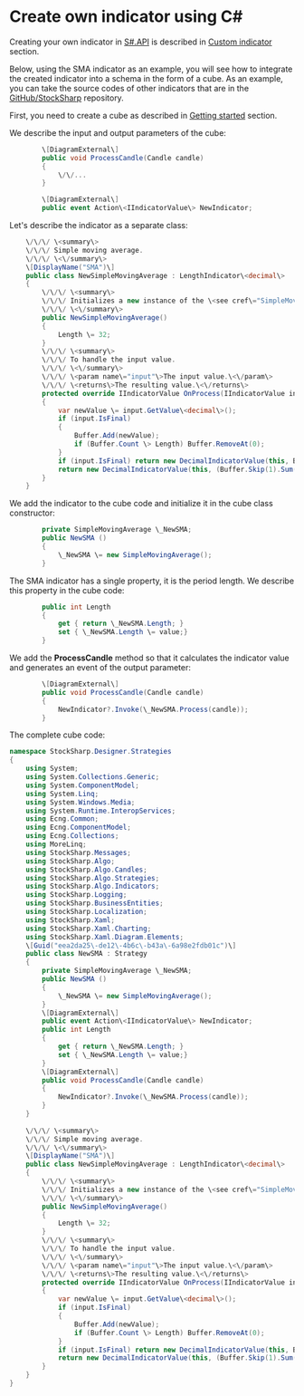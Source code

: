 # Create own indicator using C\#

Creating your own indicator in [S\#.API](StockSharpAbout.md) is described in [Custom indicator](IndicatorsCustom.md) section.

Below, using the SMA indicator as an example, you will see how to integrate the created indicator into a schema in the form of a cube. As an example, you can take the source codes of other indicators that are in the [GitHub\/StockSharp](https://github.com/StockSharp/StockSharp) repository.

First, you need to create a cube as described in [Getting started](Designer_Creation_element_containing_source_code.md) section.

We describe the input and output parameters of the cube:

```cs
		\[DiagramExternal\]
		public void ProcessCandle(Candle candle)
		{
            \/\/...
		}
```
```cs
		\[DiagramExternal\]
		public event Action\<IIndicatorValue\> NewIndicator;
```

Let's describe the indicator as a separate class:

```cs
    \/\/\/ \<summary\>
	\/\/\/ Simple moving average.
	\/\/\/ \<\/summary\>
	\[DisplayName("SMA")\]
	public class NewSimpleMovingAverage : LengthIndicator\<decimal\>
	{
		\/\/\/ \<summary\>
		\/\/\/ Initializes a new instance of the \<see cref\="SimpleMovingAverage"\/\>.
		\/\/\/ \<\/summary\>
		public NewSimpleMovingAverage()
		{
			Length \= 32;
		}
		\/\/\/ \<summary\>
		\/\/\/ To handle the input value.
		\/\/\/ \<\/summary\>
		\/\/\/ \<param name\="input"\>The input value.\<\/param\>
		\/\/\/ \<returns\>The resulting value.\<\/returns\>
		protected override IIndicatorValue OnProcess(IIndicatorValue input)
		{
			var newValue \= input.GetValue\<decimal\>();
			if (input.IsFinal)
			{
				Buffer.Add(newValue);
				if (Buffer.Count \> Length) Buffer.RemoveAt(0);
			}
			if (input.IsFinal) return new DecimalIndicatorValue(this, Buffer.Sum() \/ Length);
			return new DecimalIndicatorValue(this, (Buffer.Skip(1).Sum() + newValue) \/ Length);
		}
	}
```

We add the indicator to the cube code and initialize it in the cube class constructor:

```cs
		private SimpleMovingAverage \_NewSMA;
		public NewSMA ()
		{
			\_NewSMA \= new SimpleMovingAverage();
		}
```

The SMA indicator has a single property, it is the period length. We describe this property in the cube code:

```cs
		public int Length
		{
			get { return \_NewSMA.Length; }
			set { \_NewSMA.Length \= value;}
		}
```

We add the **ProcessCandle** method so that it calculates the indicator value and generates an event of the output parameter:

```cs
		\[DiagramExternal\]
		public void ProcessCandle(Candle candle)
		{
			NewIndicator?.Invoke(\_NewSMA.Process(candle));
		}
```

The complete cube code:

```cs
namespace StockSharp.Designer.Strategies
{
	using System;
	using System.Collections.Generic;
	using System.ComponentModel;
	using System.Linq;
	using System.Windows.Media;
	using System.Runtime.InteropServices;
	using Ecng.Common;
	using Ecng.ComponentModel;
	using Ecng.Collections;
	using MoreLinq;
	using StockSharp.Messages;
	using StockSharp.Algo;
	using StockSharp.Algo.Candles;
	using StockSharp.Algo.Strategies;
	using StockSharp.Algo.Indicators;
	using StockSharp.Logging;
	using StockSharp.BusinessEntities;
	using StockSharp.Localization;
	using StockSharp.Xaml;
	using StockSharp.Xaml.Charting;
	using StockSharp.Xaml.Diagram.Elements;
	\[Guid("eea2da25\-de12\-4b6c\-b43a\-6a98e2fdb01c")\]
	public class NewSMA : Strategy
	{
		private SimpleMovingAverage \_NewSMA;
		public NewSMA ()
		{
			\_NewSMA \= new SimpleMovingAverage();
		}
		\[DiagramExternal\]
		public event Action\<IIndicatorValue\> NewIndicator;
		public int Length
		{
			get { return \_NewSMA.Length; }
			set { \_NewSMA.Length \= value;}
		}
		\[DiagramExternal\]
		public void ProcessCandle(Candle candle)
		{
			NewIndicator?.Invoke(\_NewSMA.Process(candle));
		}
	}
	
	\/\/\/ \<summary\>
	\/\/\/ Simple moving average.
	\/\/\/ \<\/summary\>
	\[DisplayName("SMA")\]
	public class NewSimpleMovingAverage : LengthIndicator\<decimal\>
	{
		\/\/\/ \<summary\>
		\/\/\/ Initializes a new instance of the \<see cref\="SimpleMovingAverage"\/\>.
		\/\/\/ \<\/summary\>
		public NewSimpleMovingAverage()
		{
			Length \= 32;
		}
		\/\/\/ \<summary\>
		\/\/\/ To handle the input value.
		\/\/\/ \<\/summary\>
		\/\/\/ \<param name\="input"\>The input value.\<\/param\>
		\/\/\/ \<returns\>The resulting value.\<\/returns\>
		protected override IIndicatorValue OnProcess(IIndicatorValue input)
		{
			var newValue \= input.GetValue\<decimal\>();
			if (input.IsFinal)
			{
				Buffer.Add(newValue);
				if (Buffer.Count \> Length) Buffer.RemoveAt(0);
			}
			if (input.IsFinal) return new DecimalIndicatorValue(this, Buffer.Sum() \/ Length);
			return new DecimalIndicatorValue(this, (Buffer.Skip(1).Sum() + newValue) \/ Length);
		}
	}
}
```

